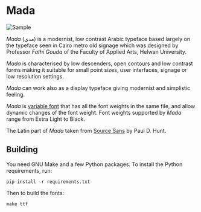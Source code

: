 Mada
====

![Sample](FontSample.svg)

_Mada_ (مدى) is a modernist, low contrast Arabic typeface based largely on the
typeface seen in Cairo metro old signage which was designed by Professor _Fathi
Gouda_ of the Faculty of Applied Arts, Helwan University.

_Mada_ is characterised by low descenders, open contours and low contrast forms
making it suitable for small point sizes, user interfaces, signage or low
resolution settings.

_Mada_ can work also as a display typeface giving modernist and simplistic
feeling.

_Mada_ is [variable font][1] that has all the font weights in the same file,
and allow dynamic changes of the font weight. Font weights supported by _Mada_
range from Extra Light to Black.

The Latin part of _Mada_ taken from [Source Sans][2] by Paul D. Hunt.

Building
--------

You need GNU Make and a few Python packages. To install the Python
requirements, run:

    pip install -r requirements.txt

Then to build the fonts:

    make ttf

[1]: https://web.dev/variable-fonts
[2]: https://github.com/adobe-fonts/source-sans
